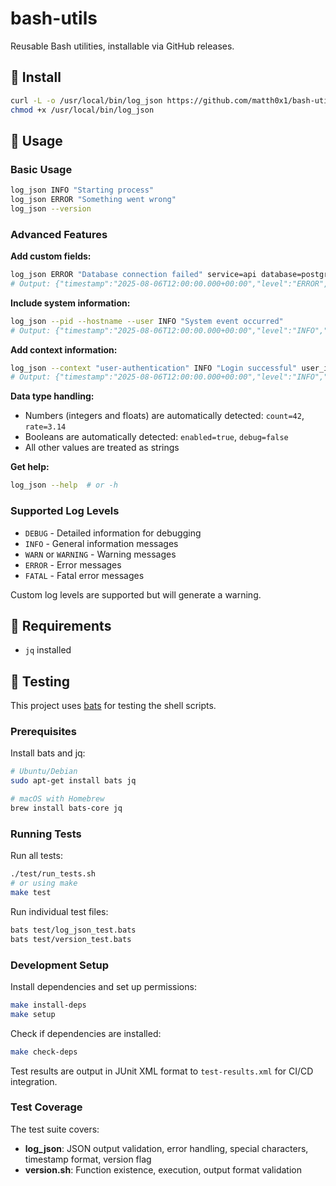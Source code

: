 # bash-utils

Reusable Bash utilities, installable via GitHub releases.

## 🔧 Install

```bash
curl -L -o /usr/local/bin/log_json https://github.com/matth0x1/bash-utils/releases/download/latest/log_json
chmod +x /usr/local/bin/log_json
```

## 🚀 Usage

### Basic Usage

```bash
log_json INFO "Starting process"
log_json ERROR "Something went wrong"
log_json --version
```

### Advanced Features

**Add custom fields:**
```bash
log_json ERROR "Database connection failed" service=api database=postgres timeout=30.5
# Output: {"timestamp":"2025-08-06T12:00:00.000+00:00","level":"ERROR","message":"Database connection failed","service":"api","database":"postgres","timeout":30.5}
```

**Include system information:**
```bash
log_json --pid --hostname --user INFO "System event occurred"
# Output: {"timestamp":"2025-08-06T12:00:00.000+00:00","level":"INFO","message":"System event occurred","pid":12345,"hostname":"myserver","user":"admin"}
```

**Add context information:**
```bash
log_json --context "user-authentication" INFO "Login successful" user_id=12345 ip_address=127.0.0.1
# Output: {"timestamp":"2025-08-06T12:00:00.000+00:00","level":"INFO","message":"Login successful","context":"user-authentication","user_id":12345,"ip_address":"127.0.0.1"}
```

**Data type handling:**
- Numbers (integers and floats) are automatically detected: `count=42`, `rate=3.14`
- Booleans are automatically detected: `enabled=true`, `debug=false`
- All other values are treated as strings

**Get help:**
```bash
log_json --help  # or -h
```

### Supported Log Levels
- `DEBUG` - Detailed information for debugging
- `INFO` - General information messages
- `WARN` or `WARNING` - Warning messages
- `ERROR` - Error messages
- `FATAL` - Fatal error messages

Custom log levels are supported but will generate a warning.

## 🧰 Requirements

- `jq` installed

## 🧪 Testing

This project uses [bats](https://github.com/bats-core/bats-core) for testing the shell scripts.

### Prerequisites

Install bats and jq:
```bash
# Ubuntu/Debian
sudo apt-get install bats jq

# macOS with Homebrew
brew install bats-core jq
```

### Running Tests

Run all tests:
```bash
./test/run_tests.sh
# or using make
make test
```

Run individual test files:
```bash
bats test/log_json_test.bats
bats test/version_test.bats
```

### Development Setup

Install dependencies and set up permissions:
```bash
make install-deps
make setup
```

Check if dependencies are installed:
```bash
make check-deps
```

Test results are output in JUnit XML format to `test-results.xml` for CI/CD integration.

### Test Coverage

The test suite covers:
- **log_json**: JSON output validation, error handling, special characters, timestamp format, version flag
- **version.sh**: Function existence, execution, output format validation
